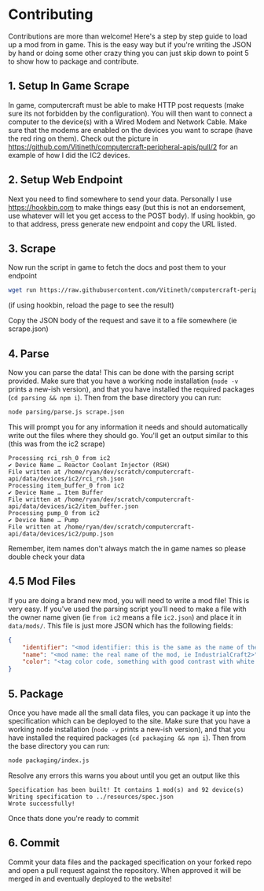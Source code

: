 # Contributing

Contributions are more than welcome! Here's a step by step guide to load up a mod from in game. This is the easy way but if you're writing the JSON by hand or doing some other crazy thing you can just skip down to point 5 to show how to package and contribute. 

## 1. Setup In Game Scrape

In game, computercraft must be able to make HTTP post requests (make sure its not forbidden by the configuration). You will then want to connect a computer to the device(s) with a Wired Modem and Network Cable. Make sure that the modems are enabled on the devices you want to scrape (have the red ring on them). Check out the picture in https://github.com/Vitineth/computercraft-peripheral-apis/pull/2 for an example of how I did the IC2 devices. 

## 2. Setup Web Endpoint

Next you need to find somewhere to send your data. Personally I use https://hookbin.com to make things easy (but this is not an endorsement, use whatever will let you get access to the POST body). If using hookbin, go to that address, press generate new endpoint and copy the URL listed.

## 3. Scrape

Now run the script in game to fetch the docs and post them to your endpoint

```bash
wget run https://raw.githubusercontent.com/Vitineth/computercraft-peripheral-apis/main/scraper.lua <url>
```

(if using hookbin, reload the page to see the result)

Copy the JSON body of the request and save it to a file somewhere (ie scrape.json)

## 4. Parse

Now you can parse the data! This can be done with the parsing script provided. Make sure that you have a working node installation (`node -v` prints a new-ish version), and that you have installed the required packages (`cd parsing && npm i`). Then from the base directory you can run:

```bash
node parsing/parse.js scrape.json
```

This will prompt you for any information it needs and should automatically write out the files where they should go. You'll get an output similar to this (this was from the ic2 scrape)

```
Processing rci_rsh_0 from ic2
✔ Device Name … Reactor Coolant Injector (RSH)
File written at /home/ryan/dev/scratch/computercraft-api/data/devices/ic2/rci_rsh.json
Processing item_buffer_0 from ic2
✔ Device Name … Item Buffer
File written at /home/ryan/dev/scratch/computercraft-api/data/devices/ic2/item_buffer.json
Processing pump_0 from ic2
✔ Device Name … Pump
File written at /home/ryan/dev/scratch/computercraft-api/data/devices/ic2/pump.json
```

Remember, item names don't always match the in game names so please double check your data

## 4.5 Mod Files

If you are doing a brand new mod, you will need to write a mod file! This is very easy. If you've used the parsing script you'll need to make a file with the owner name given (ie `from ic2` means a file `ic2.json`) and place it in `data/mods/`. This file is just more JSON which has the following fields:

```json
{
    "identifier": "<mod identifier: this is the same as the name of the file, ie ic2>",
    "name": "<mod name: the real name of the mod, ie IndustrialCraft2>",
    "color": "<tag color code, something with good contrast with white text, ie #000000>"
}
```

## 5. Package

Once you have made all the small data files, you can package it up into the specification which can be deployed to the site. Make sure that you have a working node installation (`node -v` prints a new-ish version), and that you have installed the required packages (`cd packaging && npm i`). Then from the base directory you can run:

```bash
node packaging/index.js
```

Resolve any errors this warns you about until you get an output like this

```
Specification has been built! It contains 1 mod(s) and 92 device(s)
Writing specification to ../resources/spec.json
Wrote successfully!
```

Once thats done you're ready to commit

## 6. Commit

Commit your data files and the packaged specification on your forked repo and open a pull request against the repository. When approved it will be merged in and eventually deployed to the website!